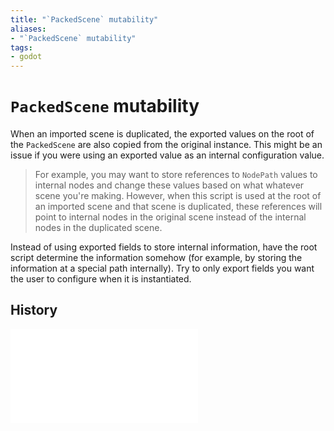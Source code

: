 ```yaml
---
title: "`PackedScene` mutability"
aliases:
- "`PackedScene` mutability"
tags:
- godot
---
```


# `PackedScene` mutability

When an imported scene is duplicated, the exported values on the root of the `PackedScene` are also copied from the original instance. This might be an issue if you were using an exported value as an internal configuration value.

> For example, you may want to store references to `NodePath` values to internal nodes and change these values based on what whatever scene you're making. However, when this script is used at the root of an imported scene and that scene is duplicated, these references will point to internal nodes in the original scene instead of the internal nodes in the duplicated scene.

Instead of using exported fields to store internal information, have the root script determine the information somehow (for example, by storing the information at a special path internally). Try to only export fields you want the user to configure when it is instantiated.

## History

![20240604191544](../entries/20240604191544.md)
